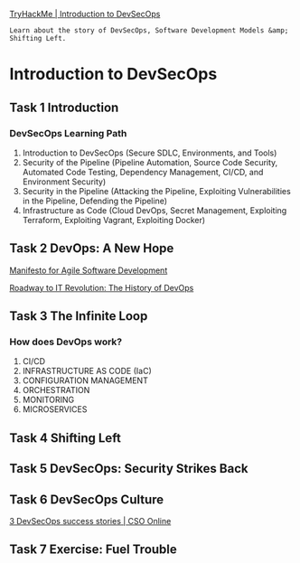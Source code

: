 [TryHackMe | Introduction to DevSecOps](https://tryhackme.com/room/introductiontodevsecops)

`Learn about the story of DevSecOps, Software Development Models &amp; Shifting Left.`

# Introduction to DevSecOps
## Task 1 Introduction
### DevSecOps Learning Path
1. Introduction to DevSecOps (Secure SDLC, Environments, and Tools)
2. Security of the Pipeline (Pipeline Automation, Source Code Security, Automated Code Testing, Dependency Management, CI/CD, and Environment Security)
3. Security in the Pipeline (Attacking the Pipeline, Exploiting Vulnerabilities in the Pipeline, Defending the Pipeline)
4. Infrastructure as Code (Cloud DevOps, Secret Management, Exploiting Terraform, Exploiting Vagrant, Exploiting Docker)
## Task 2 DevOps: A New Hope
[Manifesto for Agile Software Development](http://agilemanifesto.org/)

[Roadway to IT Revolution: The History of DevOps](https://www.appknox.com/blog/history-of-devops)

## Task 3 The Infinite Loop
### How does DevOps work?
1. CI/CD
2. INFRASTRUCTURE AS CODE (IaC)
3. CONFIGURATION MANAGEMENT
4. ORCHESTRATION
5. MONITORING
6. MICROSERVICES

## Task 4 Shifting Left
## Task 5 DevSecOps: Security Strikes Back
## Task 6 DevSecOps Culture
[3 DevSecOps success stories | CSO Online](https://www.csoonline.com/article/3439737/3-devsecops-success-stories.html)

## Task 7 Exercise: Fuel Trouble
